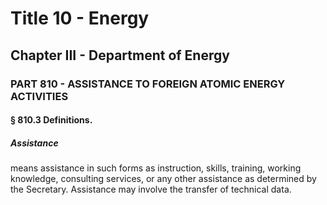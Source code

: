 
# Title 10 - Energy
## Chapter III - Department of Energy
### PART 810 - ASSISTANCE TO FOREIGN ATOMIC ENERGY ACTIVITIES
#### § 810.3 Definitions.
##### Assistance

means assistance in such forms as instruction, skills, training, working knowledge, consulting services, or any other assistance as determined by the Secretary. Assistance may involve the transfer of technical data.
